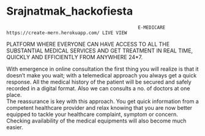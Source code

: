# Srajnatmak_hackofiesta
                                                    E-MEDICARE https://create-mern.herokuapp.com/ LIVE VIEW
PLATFORM WHERE EVERYONE CAN HAVE ACCESS TO ALL THE SUBSTANTIAL MEDICAL SERVICES AND GET TREATMENT IN REAL TIME, QUICKLY AND EFFICIENTLY FROM ANYWHERE 24*7. 

With emergence in online consultation the first thing you will realize is that it doesn’t make you wait; with a telemedical approach you always get a quick response.
All the medical history of the patient will be secured and safely recorded in a digital format. 
Also we can consults a no. of doctors at one place.  
The reassurance is key with this approach. You get quick information from a competent healthcare provider and relax knowing that you are now better equipped to tackle your healthcare complaint, symptom or concern.
Checking availability of the medical equipments will also become much easier.
